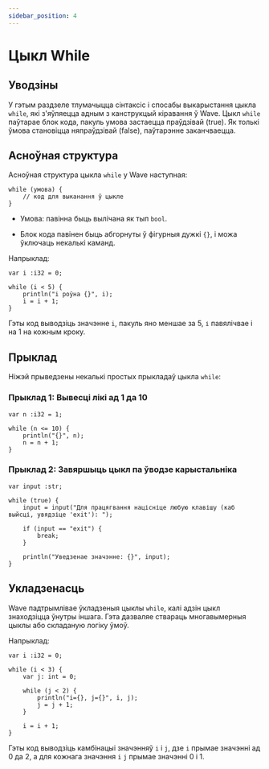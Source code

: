```yaml
---
sidebar_position: 4
---
```


# Цыкл While

## Уводзіны

У гэтым раздзеле тлумачыцца сінтаксіс і спосабы выкарыстання цыкла `while`, які з'яўляецца адным з канструкцый кіравання ў Wave. Цыкл `while` паўтарае блок кода, пакуль умова застаецца праўдзівай (true). Як толькі ўмова становіцца няпраўдзівай (false), паўтарэнне заканчваецца.

## Асноўная структура
Асноўная структура цыкла `while` у Wave наступная:

```wave
while (умова) {
    // код для выканання ў цыкле
}
```

* Умова: павінна быць вылічана як тып `bool`.

* Блок кода павінен быць абгорнуты ў фігурныя дужкі `{}`, і можа ўключаць некалькі каманд.

Напрыклад:

```wave
var i :i32 = 0;

while (i < 5) {
    println("i роўна {}", i);
    i = i + 1;
}
```

Гэты код выводзіць значэнне `i`, пакуль яно меншае за 5, `і` павялічвае i на 1 на кожным кроку.

## Прыклад
Ніжэй прыведзены некалькі простых прыкладаў цыкла `while`:

### Прыклад 1: Вывесці лікі ад 1 да 10

```wave
var n :i32 = 1;

while (n <= 10) {
    println("{}", n);
    n = n + 1;
}
```

### Прыклад 2: Завяршыць цыкл па ўводзе карыстальніка

```wave
var input :str;

while (true) {
    input = input("Для працягвання націсніце любую клавішу (каб выйсці, увядзіце 'exit'): ");
    
    if (input == "exit") {
        break;
    }

    println("Уведзенае значэнне: {}", input);
}
```

## Укладзенасць
Wave падтрымлівае ўкладзеныя цыклы `while`, калі адзін цыкл знаходзіцца ўнутры іншага. Гэта дазваляе ствараць многавымерныя цыклы або складаную логіку ўмоў.

Напрыклад:
```wave
var i :i32 = 0;

while (i < 3) {
    var j: int = 0;

    while (j < 2) {
        println("i={}, j={}", i, j);
        j = j + 1;
    }

    i = i + 1;
}
```

Гэты код выводзіць камбінацыі значэнняў `i` і `j`, дзе `i` прымае значэнні ад 0 да 2, а для кожнага значэння `i` `j` прымае значэнні 0 і 1.
